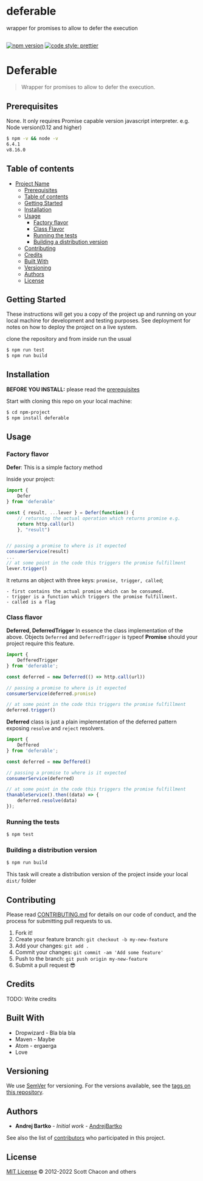 # deferable
wrapper for promises to allow to defer the execution


## 
[![npm version](https://badge.fury.io/js/angular2-expandable-list.svg)](https://badge.fury.io/js/angular2-expandable-list)
[![code style: prettier](https://img.shields.io/badge/code_style-prettier-ff69b4.svg?style=flat-square)](https://github.com/prettier/prettier)

# Deferable

> Wrapper for promises to allow to defer the execution.

## Prerequisites

None. It only requires Promise capable version javascript interpreter.
e.g. Node version(0.12 and higher)

```sh
$ npm -v && node -v
6.4.1
v8.16.0
```

## Table of contents

- [Project Name](#deferable)
  - [Prerequisites](#prerequisites)
  - [Table of contents](#table-of-contents)
  - [Getting Started](#getting-started)
  - [Installation](#installation)
  - [Usage](#usage)
    - [Factory flavor](#factory-flavor)
    - [Class Flavor](#class-flavor)
    - [Running the tests](#running-the-tests)
    - [Building a distribution version](#building-a-distribution-version)
  - [Contributing](#contributing)
  - [Credits](#credits)
  - [Built With](#built-with)
  - [Versioning](#versioning)
  - [Authors](#authors)
  - [License](#license)

## Getting Started

These instructions will get you a copy of the project up and running on your local machine for development and testing purposes. See deployment for notes on how to deploy the project on a live system.

clone the repository and from inside run the usual
```sh
$ npm run test
$ npm run build
```

## Installation

**BEFORE YOU INSTALL:** please read the [prerequisites](#prerequisites)

Start with cloning this repo on your local machine:

```sh
$ cd npm-project
$ npm install deferable
```

## Usage

### Factory flavor
**Defer**: This is a simple factory method

Inside your project:

```js
import {
    Defer
} from 'deferable'

const { result, ...lever } = Defer(function() {
    // returning the actual operation which returns promise e.g.
    return http.call(url)
    }, "result")


// passing a promise to where is it expected
consumerService(result)
...
// at some point in the code this triggers the promise fulfillment
lever.trigger()
```

It returns an object with three keys: `promise, trigger, called`;

    - first contains the actual promise which can be consumed.
    - trigger is a function which triggers the promise fulfillment.
    - called is a flag

### Class flavor
**Deferred, DeferredTrigger**
In essence the class implementation of the above.
Objects `Deferred` and `DeferredTrigger` is typeof **Promise** should your project require this feature.

```js
import {
    DefferedTrigger
} from 'deferable';

const deferred = new Deferred(() => http.call(url))

// passing a promise to where is it expected
consumerService(deferred.promise)

// at some point in the code this triggers the promise fulfillment
deferred.trigger()
```

**Deferred** class is just a plain implementation of the deferred pattern exposing `resolve` and `reject` resolvers.

```js
import {
    Deffered
} from 'deferable';

const deferred = new Deffered()

// passing a promise to where is it expected
consumerService(deferred)

// at some point in the code this triggers the promise fulfillment
thanableService().then((data) => {
    deferred.resolve(data)
});
```

### Running the tests

```sh
$ npm test
```

### Building a distribution version

```sh
$ npm run build
```

This task will create a distribution version of the project
inside your local `dist/` folder


## Contributing

Please read [CONTRIBUTING.md](CONTRIBUTING.md) for details on our code of conduct, and the process for submitting pull requests to us.

1.  Fork it!
2.  Create your feature branch: `git checkout -b my-new-feature`
3.  Add your changes: `git add .`
4.  Commit your changes: `git commit -am 'Add some feature'`
5.  Push to the branch: `git push origin my-new-feature`
6.  Submit a pull request :sunglasses:

## Credits

TODO: Write credits

## Built With

* Dropwizard - Bla bla bla
* Maven - Maybe
* Atom - ergaerga
* Love

## Versioning

We use [SemVer](http://semver.org/) for versioning. For the versions available, see the [tags on this repository](https://github.com/your/project/tags).

## Authors

* **Andrej Bartko** - *Initial work* - [AndrejBartko](https://github.com/webduvet)

See also the list of [contributors](https://github.com/webduvet/deferable/contributors) who participated in this project.

## License

[MIT License](https://github.com/git/git-scm.com/blob/main/MIT-LICENSE.txt) © 2012-2022 Scott Chacon and others
